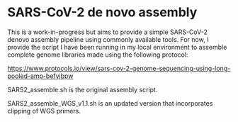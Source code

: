 # SARS-CoV-2 de novo assembly

This is a work-in-progress but aims to provide a simple SARS-CoV-2 denovo assembly pipeline using commonly available tools. For now, I provide the script I have been running in my local environment to assemble complete genome libraries made using the following protocol:

https://www.protocols.io/view/sars-cov-2-genome-sequencing-using-long-pooled-amp-befyjbpw

SARS2_assemble.sh is the original assembly script.

SARS2_assemble_WGS_v1.1.sh is an updated version that incorporates clipping of WGS primers.
